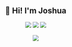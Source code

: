 <div align="center">
  <h2>👋 Hi! I'm Joshua </h2>
  <a href="https://www.linkedin.com/in/joshuaweber1/" target="_blank" rel="noopener noreferrer"><img src="http://img.shields.io/badge/-LinkedIn-0072b1?style=flat-square&logo=linkedin&logoColor=ffffff)]("/></a>
  <a href="https://raw.githubusercontent.com/daschaa/certificates/main/certified-cloud-practitioner-certificate.pdf"><img src="https://shields.io/badge/Certifications-grey?&logo=amazonaws&style=flat"/></a>
  <img src="https://komarev.com/ghpvc/?username=daschaa"/>
  
</div>
<br>
<div align="center">
  <img src="https://media0.giphy.com/media/9MtixQSzE7HJ6/giphy.gif?cid=ecf05e478dyw2rhfcll3sk5aylzprhggxun9u2so65nst2yv&rid=giphy.gif&ct=g"/>
</div>
